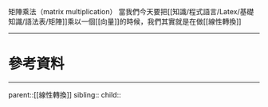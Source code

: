 矩陣乘法（matrix multiplication）
當我們今天要把[[知識/程式語言/Latex/基礎知識/語法表/矩陣]]乘以一個[[向量]]的時候，我們其實就是在做[[線性轉換]]

- - -
# 參考資料


- - -
parent::[[線性轉換]]
sibling::
child::